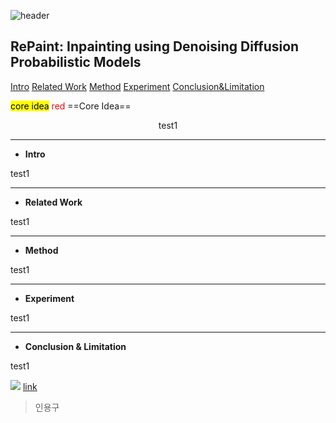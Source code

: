 ![header](https://capsule-render.vercel.app/api?type=waving&color=auto&height=80&section=header&text=Welcome%20Paper%20Review&fontSize=50)


## RePaint: Inpainting using Denoising Diffusion Probabilistic Models

[Intro](#Intor)
[Related Work](#Related-Work)
[Method](#Method)
[Experiment](#Experiment)
[Conclusion&Limitation](#Conclusion-&-Limitation)

<mark>core idea</mark>
<span style="color:red">red</span>
==Core Idea==

<div align=center>
test1</br>
</div>

***

- <strong>Intro</strong>
<p>
test1</br>
</p>

***

- <strong>Related Work</strong>
<p>
test1</br>
</p>

***

- <strong>Method</strong>
<p>
test1</br>
</p>

***

- <strong>Experiment</strong>
<p>
test1</br>
</p>

***

- <strong>Conclusion & Limitation</strong>
<p>
test1</br>
</p>


![](img_path)
<a href="">link</a>


> 인용구
